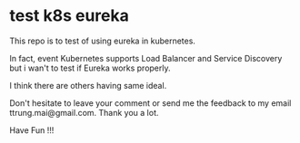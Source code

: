# test k8s eureka
<p>This repo is to test of using eureka in kubernetes.
<p>In fact, event Kubernetes supports Load Balancer and Service Discovery but i wan't to test if Eureka works properly. 
<p>I think there are others having same ideal.
<p>Don't hesitate to leave your comment or send me the feedback to my email ttrung.mai@gmail.com. Thank you a lot.
<p>Have Fun !!!
